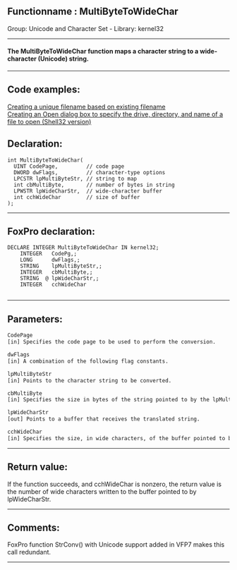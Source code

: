 <link rel="stylesheet" type="text/css" href="../../css/win32api.css">  
<link rel="stylesheet" href="https://cdnjs.cloudflare.com/ajax/libs/font-awesome/4.7.0/css/font-awesome.min.css">

## Functionname : MultiByteToWideChar
Group: Unicode and Character Set - Library: kernel32    
***  


#### The MultiByteToWideChar function maps a character string to a wide-character (Unicode) string.
***  


## Code examples:
[Creating a unique filename based on existing filename](../../samples/sample_014.md)  
[Creating an Open dialog box to specify the drive, directory, and name of a file to open (Shell32 version)](../../samples/sample_365.md)  

## Declaration:
```foxpro  
int MultiByteToWideChar(
  UINT CodePage,         // code page
  DWORD dwFlags,         // character-type options
  LPCSTR lpMultiByteStr, // string to map
  int cbMultiByte,       // number of bytes in string
  LPWSTR lpWideCharStr,  // wide-character buffer
  int cchWideChar        // size of buffer
);  
```  
***  


## FoxPro declaration:
```foxpro  
DECLARE INTEGER MultiByteToWideChar IN kernel32;
	INTEGER   CodePg,;
	LONG      dwFlags,;
	STRING    lpMultiByteStr,;
	INTEGER   cbMultiByte,;
	STRING  @ lpWideCharStr,;
	INTEGER   cchWideChar
  
```  
***  


## Parameters:
```txt  
CodePage
[in] Specifies the code page to be used to perform the conversion.

dwFlags
[in] A combination of the following flag constants.

lpMultiByteStr
[in] Points to the character string to be converted.

cbMultiByte
[in] Specifies the size in bytes of the string pointed to by the lpMultiByteStr parameter, or it can be -1 if the string is null terminated. Note that if cbMultiByte is 0, the function fails.

lpWideCharStr
[out] Points to a buffer that receives the translated string.

cchWideChar
[in] Specifies the size, in wide characters, of the buffer pointed to by the lpWideCharStr parameter.  
```  
***  


## Return value:
If the function succeeds, and cchWideChar is nonzero, the return value is the number of wide characters written to the buffer pointed to by lpWideCharStr.   
***  


## Comments:
FoxPro function StrConv() with Unicode support added in VFP7 makes this call redundant.  
  
***  

